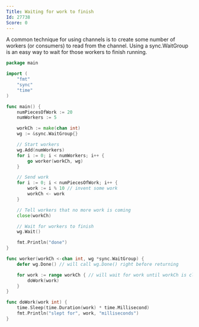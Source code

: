 ```yaml
---
Title: Waiting for work to finish
Id: 27738
Score: 0
---
```

A common technique for using channels is to create some number of workers (or consumers) to read from the channel. Using a sync.WaitGroup is an easy way to wait for those workers to finish running.

```go
package main

import (
    "fmt"
    "sync"
    "time"
)

func main() {
    numPiecesOfWork := 20
    numWorkers := 5

    workCh := make(chan int)
    wg := &sync.WaitGroup{}

    // Start workers
    wg.Add(numWorkers)
    for i := 0; i < numWorkers; i++ {
        go worker(workCh, wg)
    }

    // Send work
    for i := 0; i < numPiecesOfWork; i++ {
        work := i % 10 // invent some work
        workCh <- work
    }

    // Tell workers that no more work is coming
    close(workCh)

    // Wait for workers to finish
    wg.Wait()

    fmt.Println("done")
}

func worker(workCh <-chan int, wg *sync.WaitGroup) {
    defer wg.Done() // will call wg.Done() right before returning

    for work := range workCh { // will wait for work until workCh is closed
        doWork(work)
    }
}

func doWork(work int) {
    time.Sleep(time.Duration(work) * time.Millisecond)
    fmt.Println("slept for", work, "milliseconds")
}
```
